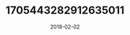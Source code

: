 ---
title: "1705443282912635011"
image: "2018-02-02 09.38.23 1705443282912635011_46248401"
date: "2018-02-02"
type: "photo"
---
